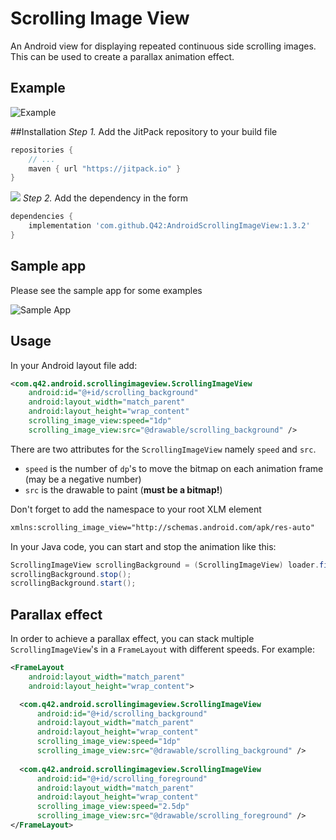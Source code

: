 # Scrolling Image View

An Android view for displaying repeated continuous side scrolling images. This can be used to create a parallax animation effect.

## Example
![Example](https://raw.githubusercontent.com/Q42/AndroidScrollingImageView/master/preview.gif)

##Installation
*Step 1.* Add the JitPack repository to your build file
```gradle
repositories {
    // ...
    maven { url "https://jitpack.io" }
}
```
[![](https://jitpack.io/v/q42/androidscrollingimageview.svg)](https://jitpack.io/#q42/androidscrollingimageview)
*Step 2.* Add the dependency in the form
```gradle
dependencies {
    implementation 'com.github.Q42:AndroidScrollingImageView:1.3.2'
}
```

## Sample app
Please see the sample app for some examples

![Sample App](https://raw.githubusercontent.com/Q42/AndroidScrollingImageView/master/sample_app.png)

## Usage
In your Android layout file add:
```xml
<com.q42.android.scrollingimageview.ScrollingImageView
    android:id="@+id/scrolling_background"
    android:layout_width="match_parent"
    android:layout_height="wrap_content"
    scrolling_image_view:speed="1dp"
    scrolling_image_view:src="@drawable/scrolling_background" />
```

There are two attributes for the `ScrollingImageView` namely `speed` and `src`.
* `speed` is the number of `dp`'s to move the bitmap on each animation frame (may be a negative number)
* `src` is the drawable to paint (**must be a bitmap!**)

Don't forget to add the namespace to your root XLM element
```xml
xmlns:scrolling_image_view="http://schemas.android.com/apk/res-auto"
```

In your Java code, you can start and stop the animation like this:
```java
ScrollingImageView scrollingBackground = (ScrollingImageView) loader.findViewById(R.id.scrolling_background);
scrollingBackground.stop();
scrollingBackground.start();
```

## Parallax effect
In order to achieve a parallax effect, you can stack multiple `ScrollingImageView`'s in a `FrameLayout` with different speeds. For example:
```xml
<FrameLayout
    android:layout_width="match_parent"
    android:layout_height="wrap_content">

  <com.q42.android.scrollingimageview.ScrollingImageView
      android:id="@+id/scrolling_background"
      android:layout_width="match_parent"
      android:layout_height="wrap_content"
      scrolling_image_view:speed="1dp"
      scrolling_image_view:src="@drawable/scrolling_background" />
      
  <com.q42.android.scrollingimageview.ScrollingImageView
      android:id="@+id/scrolling_foreground"
      android:layout_width="match_parent"
      android:layout_height="wrap_content"
      scrolling_image_view:speed="2.5dp"
      scrolling_image_view:src="@drawable/scrolling_foreground" />
</FrameLayout>
```
